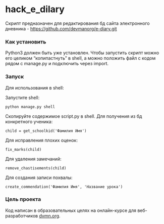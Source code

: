 # hack_e_dilary

Скрипт предназначен для редактирования бд сайта электронного дневника - https://github.com/devmanorg/e-diary.git

### Как установить

Python3 должен быть уже установлен. 
Чтобы запустить скрипт можно его целиком “копипастнуть” в shell, а можно положить файл с кодом рядом с manage.py и подключить через import.

### Запуск

Для использования в shell:

Запустите shell:
```
python manage.py shell
```
Скопируйте содержимое script.py в shell.
Для получения из бд конкретного ученика:
```
child = get_schoolkid('Фамилия Имя')
```
Для исправления плохих оценок:
```
fix_marks(child)
```
Для удаления замечаний:
```
remove_chastisements(child)
```
Для создания записи похвалы:
```
create_commendation('Фамилия Имя', 'Название урока')
```

### Цель проекта

Код написан в образовательных целях на онлайн-курсе для веб-разработчиков [dvmn.org](https://dvmn.org/).